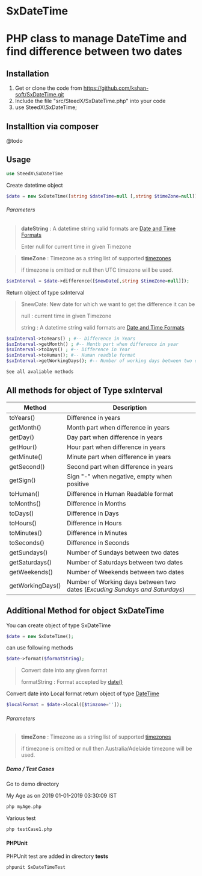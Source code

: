 # SxDateTime
# PHP class  to manage DateTime and find difference between two dates


## Installation

1. Get or clone the code from https://github.com/kshan-soft/SxDateTime.git
2. Include the file "src/SteedX/SxDateTime.php" into your code
3. use SteedX\SxDateTime;

## Installtion via composer

@todo

## Usage

```php    
use SteedX\SxDateTime
```
Create datetime object

```php
$date = new SxDateTime([string $dateTime=null [,string $timeZone=null]]);
```

###### Parameters

> **dateString** : A datetime string valid formats are [Date and Time Formats](https://www.php.net/manual/en/datetime.formats.php)
>
> Enter null for current time in given Timezone

> **timeZone** : Timezone as a string list of supported [timezones](https://www.php.net/manual/en/timezones.php)
>
> if timezone is omitted or null then UTC timezone will be used.

```PHP
$sxInterval = $date->difference([$newDate[,string $timeZone=null]]);
```
Return object of type sxInterval

> $newDate: New date for which we want to get the difference it can be
>
> null : current time in given Timezone
>
> string : A datetime string valid formats are [Date and Time Formats](https://www.php.net/manual/en/datetime.formats.php)

```php
$sxInterval->toYears() ; #-- Difference in Years
$sxInterval->getMonth() ; #-- Month part when difference in year
$sxInterval->toDays() ; #-- Difference in Year
$sxInterval->toHuman(); #-- Human readble format
$sxInterval->getWorkingDays(); #-- Number of working days between two dates

See all avaliable methods

```

## All methods for object of Type sxInterval
Method | Description
--- | ---
toYears() |  Difference in years  
getMonth() | Month part when difference in years
getDay() | Day part when difference in years
getHour() | Hour part when difference in years
getMinute() | Minute part when difference in years
getSecond() | Second part when difference in years
getSign() | Sign "-" when negative, empty when positive
toHuman()| Difference in Human Readable format
toMonths()|Difference in Months
toDays()|Difference in Days
toHours()|Difference in Hours
toMinutes()|Difference in Minutes
toSeconds() | Difference in Seconds
getSundays()| Number of Sundays between two dates
getSaturdays()| Number of Saturdays between two dates
getWeekends()| Number of Weekends between two dates
getWorkingDays()| Number of Working days between two dates (_Excuding Sundays and Saturdays_)



## Additional Method for object SxDateTime

You can create object of type SxDateTime
```php
$date = new SxDateTime();
```
can use following methods
```php
$date->format($formatString);
```
> Convert date into any given format
>
> formatString : Format accepted by [date()](https://www.php.net/manual/en/function.date.php)

Convert date into Local format return object of type [DateTime](https://www.php.net/manual/en/class.datetime.php)

```php
$localFormat = $date->local([$timzone='']);
```


###### Parameters

> **timeZone** : Timezone as a string list of supported [timezones](https://www.php.net/manual/en/timezones.php)
>
> if timezone is omitted or null then Australia/Adelaide timezone will be used.

##### Demo / Test Cases

Go to demo directory

My Age as on 2019 01-01-2019 03:30:09 IST
```php
php myAge.php
```

Various test
```php
php testCase1.php
```

#### PHPUnit

PHPUnit test are added in directory **tests**

```php
phpunit SxDateTimeTest
```


  


 
